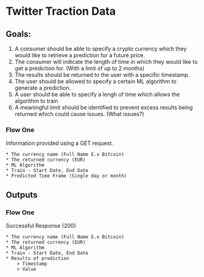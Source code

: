 # Twitter Traction Data

## Goals:
1. A consumer should be able to specify a crypto currency which they would like to retrieve a prediction for a future price.
2. The consumer will indicate the length of time in which they would like to get a prediction for. (With a limit of up to 2 months)
3. The results should be returned to the user with a specific timestamp.
4. The user should be allowed to specify a certain ML algorithm to generate a prediction.
6. A user should be able to specify a lengh of time which allows the algorithm to train
5. A meaningful limit should be identified to prevent excess results being returned which could cause issues. (What issues?)

### Flow One
Information provided using a GET request.

    * The currency name (Full Name E.x Bitcoin)
    * The returned currency (EUR)
    * ML Algorithm
    * Train - Start Date, End Date
    * Predicted Time Frame (Single day or month)

## Outputs

### Flow One
Successful Response (200)

    * The currency name (Full Name E.x Bitcoin)
    * The returned currency (EUR)
    * ML Algorithm
    * Train - Start Date, End Date
    * Results of prediction
        > Timestamp
        > Value